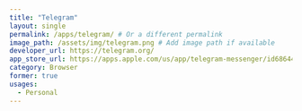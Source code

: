 ```yaml
---
title: "Telegram"
layout: single
permalink: /apps/telegram/ # Or a different permalink
image_path: /assets/img/telegram.png # Add image path if available
developer_url: https://telegram.org/
app_store_url: https://apps.apple.com/us/app/telegram-messenger/id686449807
category: Browser
former: true
usages:
  - Personal
---
```

